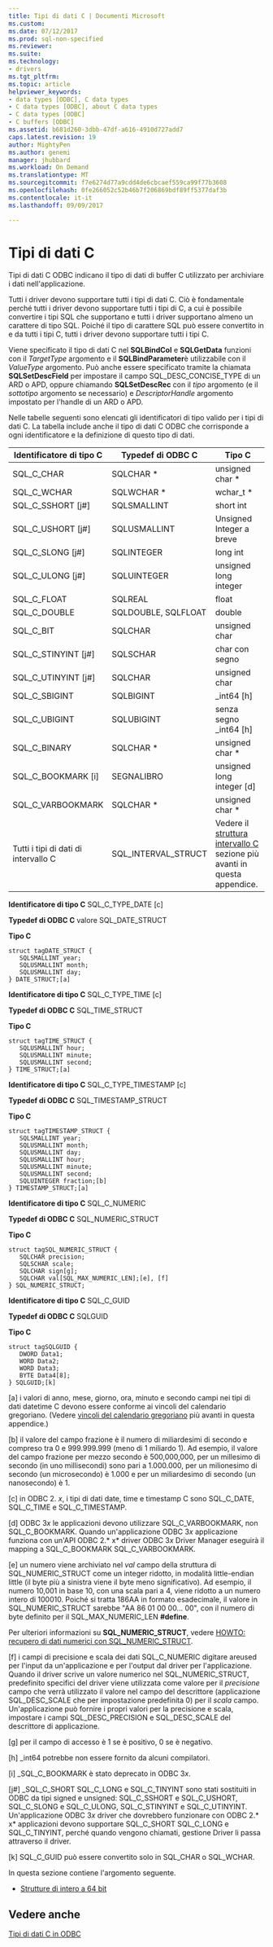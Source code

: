 ```yaml
---
title: Tipi di dati C | Documenti Microsoft
ms.custom: 
ms.date: 07/12/2017
ms.prod: sql-non-specified
ms.reviewer: 
ms.suite: 
ms.technology:
- drivers
ms.tgt_pltfrm: 
ms.topic: article
helpviewer_keywords:
- data types [ODBC], C data types
- C data types [ODBC], about C data types
- C data types [ODBC]
- C buffers [ODBC]
ms.assetid: b681d260-3dbb-47df-a616-4910d727add7
caps.latest.revision: 19
author: MightyPen
ms.author: genemi
manager: jhubbard
ms.workload: On Demand
ms.translationtype: MT
ms.sourcegitcommit: f7e6274d77a9cdd4de6cbcaef559ca99f77b3608
ms.openlocfilehash: 0fe266052c52b46b7f206869bdf89ff5377daf3b
ms.contentlocale: it-it
ms.lasthandoff: 09/09/2017

---
```

# <a name="c-data-types"></a>Tipi di dati C
Tipi di dati C ODBC indicano il tipo di dati di buffer C utilizzato per archiviare i dati nell'applicazione.  
  
 Tutti i driver devono supportare tutti i tipi di dati C. Ciò è fondamentale perché tutti i driver devono supportare tutti i tipi di C, a cui è possibile convertire i tipi SQL che supportano e tutti i driver supportano almeno un carattere di tipo SQL. Poiché il tipo di carattere SQL può essere convertito in e da tutti i tipi C, tutti i driver devono supportare tutti i tipi C.  
  
 Viene specificato il tipo di dati C nel **SQLBindCol** e **SQLGetData** funzioni con il *TargetType* argomento e il **SQLBindParameter**è utilizzabile con il *ValueType* argomento. Può anche essere specificato tramite la chiamata **SQLSetDescField** per impostare il campo SQL_DESC_CONCISE_TYPE di un ARD o APD, oppure chiamando **SQLSetDescRec** con il *tipo* argomento (e il *sottotipo* argomento se necessario) e *DescriptorHandle* argomento impostato per l'handle di un ARD o APD.  
  
 Nelle tabelle seguenti sono elencati gli identificatori di tipo valido per i tipi di dati C. La tabella include anche il tipo di dati C ODBC che corrisponde a ogni identificatore e la definizione di questo tipo di dati.  
  
|Identificatore di tipo C|Typedef di ODBC C|Tipo C|  
|-----------------------|--------------------|------------|  
|SQL_C_CHAR|SQLCHAR *|unsigned char *|  
|SQL_C_WCHAR|SQLWCHAR *|wchar_t *|  
|SQL_C_SSHORT [j#]|SQLSMALLINT|short int|  
|SQL_C_USHORT [j#]|SQLUSMALLINT|Unsigned Integer a breve|  
|SQL_C_SLONG [j#]|SQLINTEGER|long int|  
|SQL_C_ULONG [j#]|SQLUINTEGER|unsigned long integer|  
|SQL_C_FLOAT|SQLREAL|float|  
|SQL_C_DOUBLE|SQLDOUBLE, SQLFLOAT|double|  
|SQL_C_BIT|SQLCHAR|unsigned char|  
|SQL_C_STINYINT [j#]|SQLSCHAR|char con segno|  
|SQL_C_UTINYINT [j#]|SQLCHAR|unsigned char|  
|SQL_C_SBIGINT|SQLBIGINT|_int64 [h]|  
|SQL_C_UBIGINT|SQLUBIGINT|senza segno _int64 [h]|  
|SQL_C_BINARY|SQLCHAR *|unsigned char *|  
|SQL_C_BOOKMARK [i]|SEGNALIBRO|unsigned long integer [d]|  
|SQL_C_VARBOOKMARK|SQLCHAR *|unsigned char *|  
|Tutti i tipi di dati di intervallo C|SQL_INTERVAL_STRUCT|Vedere il [struttura intervallo C](../../../odbc/reference/appendixes/c-interval-structure.md) sezione più avanti in questa appendice.|  
  
 **Identificatore di tipo C** SQL_C_TYPE_DATE [c]  
  
 **Typedef di ODBC C** valore SQL_DATE_STRUCT  
  
 **Tipo C**  
  
```  
struct tagDATE_STRUCT {  
   SQLSMALLINT year;  
   SQLUSMALLINT month;  
   SQLUSMALLINT day;    
} DATE_STRUCT;[a]  
```  
  
 **Identificatore di tipo C** SQL_C_TYPE_TIME [c]  
  
 **Typedef di ODBC C** SQL_TIME_STRUCT  
  
 **Tipo C**  
  
```  
struct tagTIME_STRUCT {  
   SQLUSMALLINT hour;  
   SQLUSMALLINT minute;  
   SQLUSMALLINT second;  
} TIME_STRUCT;[a]  
```  
  
 **Identificatore di tipo C** SQL_C_TYPE_TIMESTAMP [c]  
  
 **Typedef di ODBC C** SQL_TIMESTAMP_STRUCT  
  
 **Tipo C**  
  
```  
struct tagTIMESTAMP_STRUCT {  
   SQLSMALLINT year;  
   SQLUSMALLINT month;  
   SQLUSMALLINT day;  
   SQLUSMALLINT hour;  
   SQLUSMALLINT minute;  
   SQLUSMALLINT second;  
   SQLUINTEGER fraction;[b]   
} TIMESTAMP_STRUCT;[a]  
```  
  
 **Identificatore di tipo C** SQL_C_NUMERIC  
  
 **Typedef di ODBC C** SQL_NUMERIC_STRUCT  
  
 **Tipo C**  
  
```  
struct tagSQL_NUMERIC_STRUCT {  
   SQLCHAR precision;  
   SQLSCHAR scale;  
   SQLCHAR sign[g];  
   SQLCHAR val[SQL_MAX_NUMERIC_LEN];[e], [f]   
} SQL_NUMERIC_STRUCT;  
```  
  
 **Identificatore di tipo C** SQL_C_GUID  
  
 **Typedef di ODBC C** SQLGUID  
  
 **Tipo C**  
  
```  
struct tagSQLGUID {  
   DWORD Data1;  
   WORD Data2;  
   WORD Data3;  
   BYTE Data4[8];  
} SQLGUID;[k]  
```  
  
 [a] i valori di anno, mese, giorno, ora, minuto e secondo campi nei tipi di dati datetime C devono essere conforme ai vincoli del calendario gregoriano. (Vedere [vincoli del calendario gregoriano](../../../odbc/reference/appendixes/constraints-of-the-gregorian-calendar.md) più avanti in questa appendice.)  
  
 [b] il valore del campo frazione è il numero di miliardesimi di secondo e compreso tra 0 e 999.999.999 (meno di 1 miliardo 1). Ad esempio, il valore del campo frazione per mezzo secondo è 500,000,000, per un millesimo di secondo (in uno millisecondi) sono pari a 1.000.000, per un milionesimo di secondo (un microsecondo) è 1.000 e per un miliardesimo di secondo (un nanosecondo) è 1.  
  
 [c] in ODBC 2. *x*, i tipi di dati date, time e timestamp C sono SQL_C_DATE, SQL_C_TIME e SQL_C_TIMESTAMP.  
  
 [d] ODBC 3*x* le applicazioni devono utilizzare SQL_C_VARBOOKMARK, non SQL_C_BOOKMARK. Quando un'applicazione ODBC 3*x* applicazione funziona con un'API ODBC 2.* x* driver ODBC 3*x* Driver Manager eseguirà il mapping a SQL_C_BOOKMARK SQL_C_VARBOOKMARK.  
  
 [e] un numero viene archiviato nel *val* campo della struttura di SQL_NUMERIC_STRUCT come un integer ridotto, in modalità little-endian little (il byte più a sinistra viene il byte meno significativo). Ad esempio, il numero 10,001 in base 10, con una scala pari a 4, viene ridotto a un numero intero di 100010. Poiché si tratta 186AA in formato esadecimale, il valore in SQL_NUMERIC_STRUCT sarebbe "AA 86 01 00 00... 00", con il numero di byte definito per il SQL_MAX_NUMERIC_LEN **#define**.  
  
 Per ulteriori informazioni su **SQL_NUMERIC_STRUCT**, vedere [HOWTO: recupero di dati numerici con SQL_NUMERIC_STRUCT](retrieve-numeric-data-sql-numeric-struct-kb222831.md).  
  
 [f] i campi di precisione e scala dei dati SQL_C_NUMERIC digitare areused per l'input da un'applicazione e per l'output dal driver per l'applicazione. Quando il driver scrive un valore numerico nel SQL_NUMERIC_STRUCT, predefinito specifici del driver viene utilizzata come valore per il *precisione* campo che verrà utilizzato il valore nel campo del descrittore (applicazione SQL_DESC_SCALE che per impostazione predefinita 0) per il *scala* campo. Un'applicazione può fornire i propri valori per la precisione e scala, impostare i campi SQL_DESC_PRECISION e SQL_DESC_SCALE del descrittore di applicazione.  
  
 [g] per il campo di accesso è 1 se è positivo, 0 se è negativo.  
  
 [h] _int64 potrebbe non essere fornito da alcuni compilatori.  
  
 [i] _SQL_C_BOOKMARK è stato deprecato in ODBC 3*x*.  
  
 [j#] _SQL_C_SHORT SQL_C_LONG e SQL_C_TINYINT sono stati sostituiti in ODBC da tipi signed e unsigned: SQL_C_SSHORT e SQL_C_USHORT, SQL_C_SLONG e SQL_C_ULONG, SQL_C_STINYINT e SQL_C_UTINYINT. Un'applicazione ODBC 3*x* driver che dovrebbero funzionare con ODBC 2.* x* applicazioni devono supportare SQL_C_SHORT SQL_C_LONG e SQL_C_TINYINT, perché quando vengono chiamati, gestione Driver li passa attraverso il driver.  
  
 [k] SQL_C_GUID può essere convertito solo in SQL_CHAR o SQL_WCHAR.  
  
 In questa sezione contiene l'argomento seguente.  
  
-   [Strutture di intero a 64 bit](../../../odbc/reference/appendixes/64-bit-integer-structures.md)  
  
## <a name="see-also"></a>Vedere anche  
 [Tipi di dati C in ODBC](../../../odbc/reference/develop-app/c-data-types-in-odbc.md)


